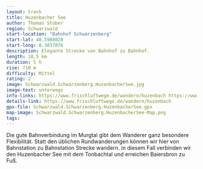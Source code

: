 ```yaml
---
layout: track
title: Huzenbacher See
author: Thomas Stober
region: Schwarzwald
start-location: "Bahnhof Schwarzenberg"
start-lat: 48.5988028
start-long: 8.3837076
description: Elegante Strecke von Bahnhof zu Bahnhof.
length: 18,5 km
duration: 5 h
rise: 710 m
difficulty: Mittel
rating: 2
image: Schwarzwald.Schwarzenberg.HuzenbacherSee.jpg
image-text: unterwegs
info-links: https://www.frischluftwege.de/wandern/huzenbach https://www.inslichtruecken.de
details-link: https://www.frischluftwege.de/wandern/huzenbach 
gpx-file: Schwarzwald.Schwarzenberg.HuzenbacherSee.gpx
map-image: Schwarzwald.Schwarzenberg.HuzenbacherSee-Map.png
tags: 
---
```




Die gute Bahnverbindung im Murgtal gibt dem Wanderer ganz besondere Flexibilität. Statt den üblichen Rundwanderungen können wir hier von Bahnstation zu Bahnstation Strecke wandern. in diesem Fall verbinden wir den Huzenbacher See mit dem Tonbachtal und erreichen Baiersbron zu Fuß.
